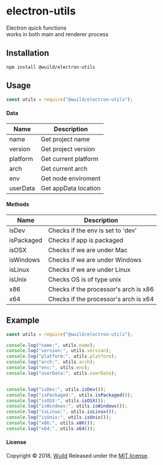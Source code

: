# electron-utils
Electron quick functions  
works in both main and renderer process

## Installation
```
npm install @wuild/electron-utils
```

## Usage
```javascript
const utils = require("@wuild/electron-utils");
````

#### Data

| Name                      | Description                  |
|---------------------------|------------------------------|
| name                      | Get project name             |
| version                   | Get project version          |
| platform                  | Get current platform         |
| arch                      | Get current arch             |
| env                       | Get node enviroment          |
| userData                  | Get appData location         |

#### Methods

| Name                      | Description                                       |
|---------------------------|---------------------------------------------------|
| isDev                     | Checks if the env is set to 'dev'                 |
| isPackaged                | Checks if app is packaged                         |
| isOSX                     | Checks if we are under Mac                        |
| isWindows                 | Checks if we are under Windows                    |
| isLinux                   | Checks if we are under Linux                      |
| isUnix                    | Checks OS is of type unix                         |
| x86                       | Checks if the processor's arch is x86             |
| x64                       | Checks if the processor's arch is x64             |


## Example

```javascript
const utils = require("@wuild/electron-utils");

console.log("name:", utils.name);
console.log("version:", utils.version);
console.log("platform:", utils.platform);
console.log("arch:", utils.arch);
console.log("env:", utils.env);
console.log("userData:", utils.userData);


console.log("isDev:", utils.isDev());
console.log("isPackaged:", utils.isPackaged());
console.log("isOSX:", utils.isOSX());
console.log("isWindows:", utils.isWindows());
console.log("isLinux:", utils.isLinux());
console.log("isUnix:", utils.isUnix());
console.log("x86:", utils.x86());
console.log("x64:", utils.x64());
```

#### License
Copyright © 2018, [Wuild](https://github.com/Wuild) Released under the [MIT license](https://opensource.org/licenses/MIT).